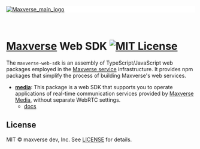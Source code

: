 <div style="background-color: white;">
  <a href="https://www.maxverse.io/ko" title="A mono repo of TypeScript/JavaScript packages to build maxverse's web services.">
    <img src="https://www.maxverse.io/img/img_HomeMaxverseInfo_logo.png" alt="Maxverse_main_logo" />
  </a>
</div>

<br/>
<br/>

# [Maxverse](https://www.maxverse.io/ko) Web SDK [![MIT License](https://img.shields.io/badge/license-MIT-blue.svg)](https://github.com/maxverse-dev/maxverse-web-sdk/main/LICENSE)

The `maxverse-web-sdk` is an assembly of TypeScript/JavaScript web packages employed in the [Maxverse service](https://doc.maxverse.io/en/console) infrastructure. It provides npm packages that simplify the process of building Maxverse's web services.

- [**media**](https://github.com/maxverse-dev/maxverse-web-sdk/tree/main/packages/media): This package is a web SDK that supports you to operate applications of real-time communication services provided by [Maxverse Media](https://doc.maxverse.io/en/api-media), without separate WebRTC settings.
  - [docs](https://doc.maxverse.io/en/maxverse-sdk-media)

## License

MIT © maxverse dev, Inc. See [LICENSE](./LICENSE) for details.

